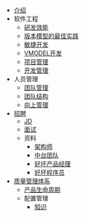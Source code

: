 * [介绍](README.md)
* 软件工程
  * [研发效能](dev/efficiency.md)
  * [版本模型的最佳实践](dev/model.md)
  * [敏捷开发](dev/agile.md)
  * [VMODEL开发](dev/vmodel.md)
  * [项目管理](dev/project.md)
  * [开发管理](dev/mgr.md)
* 人员管理
  * [团队管理](mgr/team.md)
  * [团队结构](mgr/teamstruct.md)
  * [向上管理](mgr/upward.md)
* [招聘](hire/SUMMARY.md)
  * [JD](hire/jd.md)
  * [面试](hire/interview.md)
  * 资料
    * [架构师](hire/material/architect.md)
    * [中台团队](hire/material/zt.md)
    * [好坏产品经理](hire/material/pm.md)
    * [好坏程序员](hire/material/se.md)
* [质量管理体系](qms/SUMMARY.md)
  * [产品生命周期](qms/plm.md)
  * 配置管理
    * [知识](cm/SUMMARY.md)
